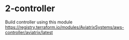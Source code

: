 # 2-controller

Build controller using this module
https://registry.terraform.io/modules/AviatrixSystems/aws-controller/aviatrix/latest




